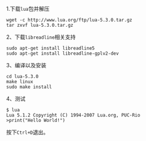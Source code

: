 1.下载`lua`包并解压
```
wget -c http://www.lua.org/ftp/lua-5.3.0.tar.gz 
tar zxvf lua-5.3.0.tar.gz 
```
2、下载`libreadline`相关支持
```
sudo apt-get install libreadline5
sudo apt-get install libreadline-gplv2-dev
```
3、编译以及安装
```
cd lua-5.3.0
make linux
sudo make install
```
4、测试
```
$ lua
Lua 5.1.2 Copyright (C) 1994-2007 Lua.org, PUC-Rio
>print("Hello World!")
```
按下`Ctrl+D`退出。
